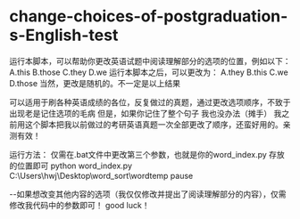 # change-choices-of-postgraduation-s-English-test

运行本脚本，可以帮助你更改英语试题中阅读理解部分的选项的位置，例如以下：
A.this
B.those
C.they
D.we
运行本脚本之后，可以更改为：
A.they
B.this
C.we
D.those
当然，更改是随机的。不一定是以上结果

可以适用于刷各种英语成绩的各位，反复做过的真题，通过更改选项顺序，不致于出现老是记住选项的毛病
但是，如果你记住了整个句子 我也没办法（摊手）
我之前用这个脚本把我以前做过的考研英语真题一次全部更改了顺序，还蛮好用的。亲测有效！

运行方法：
仅需在.bat文件中更改第三个参数，也就是你的word_index.py 存放的位置即可 
python word_index.py C:\Users\hwj\Desktop\word_sort\wordtemp
pause

--如果想改变其他内容的选项（我仅仅修改并提出了阅读理解部分的内容），仅需修改我代码中的参数即可！
good luck！
